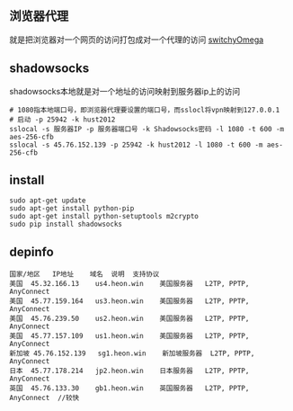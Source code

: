 ## 浏览器代理
就是把浏览器对一个网页的访问打包成对一个代理的访问
[switchyOmega](gihup已关注)

## shadowsocks
shadowsocks本地就是对一个地址的访问映射到服务器ip上的访问
```shell
# 1080指本地端口号，即浏览器代理要设置的端口号，而sslocl将vpn映射到127.0.0.1
# 启动 -p 25942 -k hust2012
sslocal -s 服务器IP -p 服务器端口号 -k Shadowsocks密码 -l 1080 -t 600 -m aes-256-cfb
sslocal -s 45.76.152.139 -p 25942 -k hust2012 -l 1080 -t 600 -m aes-256-cfb
```
## install
```shell
sudo apt-get update
sudo apt-get install python-pip
sudo apt-get install python-setuptools m2crypto
sudo pip install shadowsocks
```

## depinfo
```
国家/地区	IP地址	域名	说明	支持协议
美国	45.32.166.13	us4.heon.win	美国服务器	L2TP, PPTP, AnyConnect
美国	45.77.159.164	us3.heon.win	美国服务器	L2TP, PPTP, AnyConnect
美国	45.76.239.50	us2.heon.win	美国服务器	L2TP, PPTP, AnyConnect
美国	45.77.157.109	us1.heon.win	美国服务器	L2TP, PPTP, AnyConnect
新加坡	45.76.152.139	sg1.heon.win	新加坡服务器	L2TP, PPTP, AnyConnect
日本	45.77.178.214	jp2.heon.win	日本服务器	L2TP, PPTP, AnyConnect
英国	45.76.133.30	gb1.heon.win	英国服务器	L2TP, PPTP, AnyConnect  //较快
```

